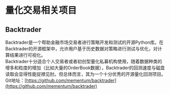 # 量化交易相关项目

## Backtrader
Backtrader是一个帮助金融市场交易者进行策略开发和测试的开源Python库。在Backtrader的开源框架中，允许用户基于历史数据对策略进行测试与优化，对计算结果进行可视化。  
Backtrader十分适合个人交易者或者初创型量化私募机构使用，随着数据种类的增多和粒度的增加（比如大量的OrderBook数据），Backtrader的回测速度与磁盘读取会显得性能捉襟见肘。但总体而言，其为一个十分优秀的开源量化回测项目。  
Git地址：[https://github.com/mementum/backtrader](https://github.com/mementum/backtrader)  

